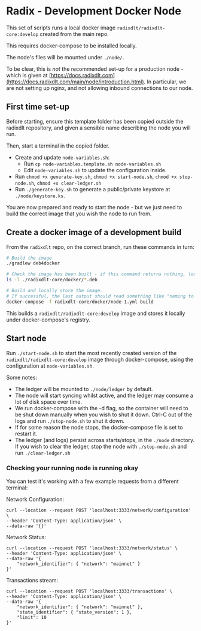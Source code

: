 # Radix - Development Docker Node

This set of scripts runs a local docker image `radixdlt/radixdlt-core:develop` created from the main repo.

This requires docker-compose to be installed locally.

The node's files will be mounted under `./node/`.

To be clear, this is _not_ the recommended set-up for a production node - which is given at
[https://docs.radixdlt.com](https://docs.radixdlt.com/main/node/introduction.html). In particular,
we are not setting up nginx, and not allowing inbound connections to our node.

## First time set-up

Before starting, ensure this template folder has been copied outside the radixdlt repository,
and given a sensible name describing the node you will run.

Then, start a terminal in the copied folder.

* Create and update `node-variables.sh`:
  * Run `cp node-variables.template.sh node-variables.sh`
  * Edit `node-variables.sh` to update the configuration inside.
* Run `chmod +x generate-key.sh`, `chmod +x start-node.sh`, `chmod +x stop-node.sh`, `chmod +x clear-ledger.sh`
* Run `./generate-key.sh` to generate a public/private keystore at `./node/keystore.ks`.

You are now prepared and ready to start the node - but we just need to build the correct image
that you wish the node to run from.

## Create a docker image of a development build

From the `radixdlt` repo, on the correct branch, run these commands in turn:

```bash
# Build the image
./gradlew deb4docker

# Check the image has been built - if this command returns nothing, look for errors with the previous command
ls -l ./radixdlt-core/docker/*.deb 

# Build and locally store the image.
# If successful, the last output should read something like "naming to docker.io/radixdlt/radixdlt-core:develop"
docker-compose -f radixdlt-core/docker/node-1.yml build
```

This builds a `radixdlt/radixdlt-core:develop` image and stores it locally under docker-compose's registry.

## Start node

Run `./start-node.sh` to start the most recently created version of the `radixdlt/radixdlt-core:develop` image through docker-compose,
using the configuration at `node-variables.sh`.

Some notes:
* The ledger will be mounted to `./node/ledger` by default.
* The node will start syncing whilst active, and the ledger may consume a lot of disk space over time.
* We run docker-compose with the -d flag, so the container will need to be shut down manually 
  when you wish to shut it down. Ctrl-C out of the logs and run `./stop-node.sh` to shut it down.
* If for some reason the node stops, the docker-compose file is set to restart it.
* The ledger (and logs) persist across starts/stops, in the `./node` directory.
  If you wish to clear the ledger, stop the node with `./stop-node.sh` and run `./clear-ledger.sh`

### Checking your running node is running okay

You can test it's working with a few example requests from a different terminal:

Network Configuration:
```
curl --location --request POST 'localhost:3333/network/configuration' \
--header 'Content-Type: application/json' \
--data-raw '{}'
```

Network Status:
```
curl --location --request POST 'localhost:3333/network/status' \
--header 'Content-Type: application/json' \
--data-raw '{
    "network_identifier": { "network": "mainnet" }
}'
```

Transactions stream:
```
curl --location --request POST 'localhost:3333/transactions' \
--header 'Content-Type: application/json' \
--data-raw '{
    "network_identifier": { "network": "mainnet" },
    "state_identifier": { "state_version": 1 },
    "limit": 10
}'
```

